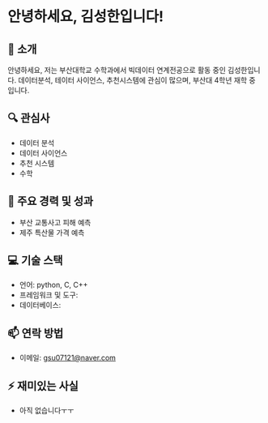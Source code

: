 # 안녕하세요, 김성한입니다!

## 👋 소개
안녕하세요, 저는 부산대학교 수학과에서 빅데이터 연계전공으로 활동 중인 김성한입니다. 데이터분석, 테이터 사이언스, 추천시스템에 관심이 많으며, 부산대 4학년 재학 중 입니다.

## 🔍 관심사
- 데이터 분석
- 데이터 사이언스
- 추천 시스템
- 수학

## 🌟 주요 경력 및 성과
- 부산 교통사고 피해 예측
- 제주 특산물 가격 예측

## 💻 기술 스택
- 언어: python, C, C++
- 프레임워크 및 도구: 
- 데이터베이스: 

## 📫 연락 방법
- 이메일: gsu07121@naver.com

## ⚡ 재미있는 사실
- 아직 없습니다ㅜㅜ

